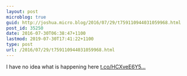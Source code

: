 ```yaml
---
layout: post
microblog: true
guid: http://joshua.micro.blog/2016/07/29/t759110944031059968.html
post_id: 35250
date: 2016-07-30T06:38:47+1100
lastmod: 2019-07-30T17:41:22+1100
type: post
url: /2016/07/29/t759110944031059968.html
---
```

I have no idea what is happening here [t.co/HCXveE6Y5...](https://t.co/HCXveE6Y5M)
